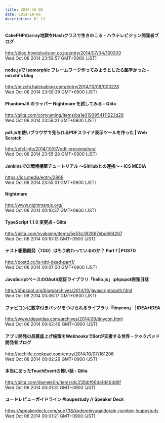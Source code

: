 ```yaml
---
title: 2014-10-08
date: 2014-10-08
description: B! 13
---
```


#### CakePHPのarray地獄をHashクラスで生きのこる - ハウテレビジョン開発者ブログ
http://blog.howtelevision.co.jp/entry/2014/07/04/160309<br>
Wed Oct 08 2014 23:59:57 GMT+0900 (JST)<br>


#### node.jsで Isomorphic フレームワーク作ってみようとしたら超辛かった - mizchi's blog
http://mizchi.hatenablog.com/entry/2014/10/08/003228<br>
Wed Oct 08 2014 23:59:39 GMT+0900 (JST)<br>


#### PhantomJS のラッパー Nightmare を試してみる - Qiita
http://qiita.com/cortyuming/items/ba1e0190954111223d29<br>
Wed Oct 08 2014 23:58:21 GMT+0900 (JST)<br>


####                 pdf.jsを使いブラウザで見られるPDFスライド表示ツールを作った | Web Scratch            
http://efcl.info/2014/10/07/pdf-presentation/<br>
Wed Oct 08 2014 23:55:28 GMT+0900 (JST)<br>


#### JenkinsでCI環境構築チュートリアル ～GitHubとの連携～ - ICS MEDIA
https://ics.media/entry/2869<br>
Wed Oct 08 2014 23:55:01 GMT+0900 (JST)<br>


#### Nightmare
http://www.nightmarejs.org/<br>
Wed Oct 08 2014 00:16:37 GMT+0900 (JST)<br>


#### TypeScript 1.1.0 変更点 - Qiita
http://qiita.com/vvakame/items/5e53c392867ebc604267<br>
Wed Oct 08 2014 00:10:13 GMT+0900 (JST)<br>


#### テスト駆動開発（TDD）はもう終わっているのか？ Part 1 | POSTD
http://postd.cc/is-tdd-dead-part1/<br>
Wed Oct 08 2014 00:07:00 GMT+0900 (JST)<br>


#### JavaScriptベースのOAuth認証ライブラリ「hello.js」:phpspot開発日誌
http://phpspot.org/blog/archives/2014/10/javascriptoauth.html<br>
Wed Oct 08 2014 00:06:17 GMT+0900 (JST)<br>


#### ファビコンに数字付きバッジをつけられるライブラリ『tinycon』 | IDEA*IDEA
http://www.ideaxidea.com/archives/2014/09/tinycon.html<br>
Wed Oct 08 2014 00:02:49 GMT+0900 (JST)<br>


#### アプリ開発の品質底上げ施策をWebhooksでBotが支援する世界 - クックパッド開発者ブログ
http://techlife.cookpad.com/entry/2014/10/07/161206<br>
Wed Oct 08 2014 00:02:29 GMT+0900 (JST)<br>


#### 本当にあったTouchEventの怖い話 - Qiita
http://qiita.com/damele0n/items/dc312bbf66da1d46dd6f<br>
Wed Oct 08 2014 00:01:31 GMT+0900 (JST)<br>


#### コードレビューガイドライン #loupestudy // Speaker Deck
https://speakerdeck.com/sue738/kodorebiyugaidorain-number-loupestudy<br>
Wed Oct 08 2014 00:01:21 GMT+0900 (JST)<br>



